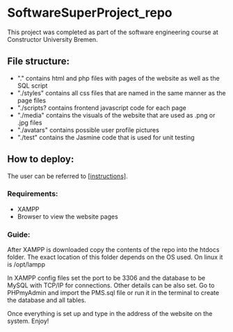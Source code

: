 # SoftwareSuperProject_repo

This project was completed as part of the software engineering course at Constructor University Bremen.

## File structure:
- "." contains html and php files with pages of the website as well as the SQL script
- "./styles" contains all css files that are named in the same manner as the page files
- "./scripts? contains frontend javascript code for each page
- "./media" contains the visuals of the website that are used as .png or .jpg files
- "./avatars" contains possible user profile pictures
- "./test" contains the Jasmine code that is used for unit testing

## How to deploy:

The user can be referred to [[instructions]](./Backend/instructions.txt).

### Requirements:
- XAMPP
- Browser to view the website pages

### Guide:

After XAMPP is downloaded copy the contents of the repo into the htdocs folder. The exact location of this folder
depends on the OS used. On linux it is /opt/lampp

In XAMPP config files set the port to be 3306 and the database to be MySQL with TCP/IP for connections. Other details can be also set.
Go to PHPmyAdmin and import the PMS.sql file or run it in the terminal to create the database and all tables. 

Once everything is set up and type in the address of the website on the system. Enjoy!